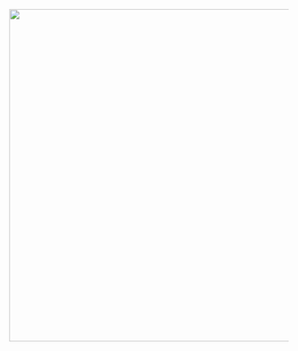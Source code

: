 <img src="https://readmecodegen.vercel.app/api/leetcode-stats/DSC_27?theme=gradient&acceptance=false&reputation=false" width="600" />

